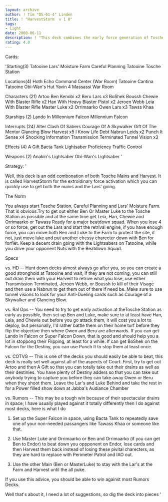 ```yaml
---
layout: archive
author: ! Tim "DS-61-4" Linden
title: ! "HarvestStorm  v 1 0"
tags:
- Light
date: 2000-06-11
description: ! "This deck combines the early force generation of Tosche Station with the massive retrival power of Harvest."
rating: 4.0
---
```

Cards: 

'Starting(3)
Tatooine Lars' Moisture Farm
Careful Planning
Tatooine Tosche Station

Locations(4)
Hoth Echo Command Center (War Room)
Tatooine Cantina
Tatooine Obi-Wan's Hut
Yavin 4 Massassi War Room

Characters (21)
Artoo
Ben Kenobi  x2
Beru Lars  x3
BoShek
Boussh
Chewie With Blaster Rifle  x2
Han With Heavy Blaster Pistol  x2
Jeroen Webb
Leia With Blaster Rifle
Master Luke  x2
Orrimaarko
Owen Lars  x3
Tawss Khaa

Starships (2)
Lando In Millennium Falcon
Millennium Falcon

Interrupts (24)
Alter
Clash Of Sabers
Courage Of A Skywalker
Gift Of The Mentor
Glancing Blow
Harvest  x5
I Know
Life Debt
Nabrun Leids  x2
Punch It
Sense  x4
Shocking Information
Transmission Terminated
Tunnel Vision  x3

Effects (4)
A Gift
Bacta Tank
Lightsaber Proficiency
Traffic Control

Weapons (2)
Anakin's Lightsaber
Obi-Wan's Lightsaber
'

Strategy: '

Well, this deck is an odd combonation of both Tosche Mains and Harvest. It is called HarvestStorm for the extroidinary force activation which you can quickly use to get both the mains and the Lars' going.

The Norm

You always start Tosche Station, Careful Planning and Lars' Moisture Farm. That is obvious.Try to get out either Ben Or Master Luke to the Tosche Station as possible	and at the same time get Leia, Han, Chewie and Orrimaarko or Tawass Ready for a major beatdown squad. When you lose 4 or so force,  get out the Lars and start the retrival engine, if you have enough force, you can move both Ben and Luke to the Farm to protect the site, if not, just move luke and put another chessy charecter down with Ben for forfiet. Keep a decent drain going with the Lightsabers on Tatooine, while you drive your opponent Nuts with the Beatdown Squad.

Specs

vs. HD -- Hunt down decks almost always go after you, so you can create a good stronghold at Tatooine and wait, if they are not coming, you can still out drain them with your Harvest to retrive what you lose, use either Transmission Terminated, Jeroen Webb, or Boussh to kill of their Visage and then use a Nabrun to get them out of there if need be. Make sure to use tunnel visions to look for your Anti-Dueling cards such as Courage of a Skywalker and Glancing Blow.

vs. Ral Ops -- You need to try to get early activation at theTosche Station as early as possible, then set up Ben and Luke, make sure to at least have Han, Leia, and Chewie out before you go attack them, it will cost you a lot to deploy, but personally, I'd rather battle them on their home turf before they flip the objective then where Owen and Beru are afterwards. If you can get Lando In Falcon or Super Falcon Down, that is good and should help you a lot in stoppong their Flipping, at least for a while. If can get BoShek on the Falcon for the Destiny, you can use Punch It to stop them at least once.

vs. COTVG -- This is one of the decks you should easily be able to beat, this deck is really set well against all of the aspects of Court. First, try to get out Artoo and then A Gift so that you can totally take out their drains as well as their destinies. You have plenty of Destiny adders so that you can take out anybody trying to capture you before they can take away Owen or Beru when they shoot them. Leave the Lar's and Luke Behind and take the rest in for a Power filled show down at Jabba's Audiance Chamber

vs. Rumors -- This may be a tough win because of their spectacular drains in space, I have usually played against it totally differently then I do against most decks, here is what I do

1. Set up the Super Falcon in space, using Bacta Tank to repeatedly save one of your non-needed passangers like Tawass Khaa or someone like that.

2. Use Master Luke and Orrimaarko or Ben and Orrimaarko (if you can get Ben to Endor) to beat down you oppponent on Endor, lose cards and then Harvest them back instead of losing these pivital charecters, as they are hard to replace with Perimeter Patrol and IAO out.

3. Use the other Main (Ben or MasterLuke) to stay with the Lar's at the Farm and Harvest until the all puke.

If you use this advice, you should be able to win against most Rumors Decks.

Well that's about it, I need a lot of suggestions, so dig the deck into pieces
'